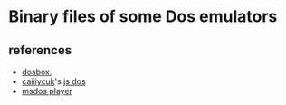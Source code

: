 # Binary files of some Dos emulators

## references

- [dosbox](https://www.dosbox.com),
- [caiiiycuk](https://github.com/caiiiycuk)'s [js dos](https://js-dos.com/) 
- [msdos player](http://takeda-toshiya.my.coocan.jp/msdos)